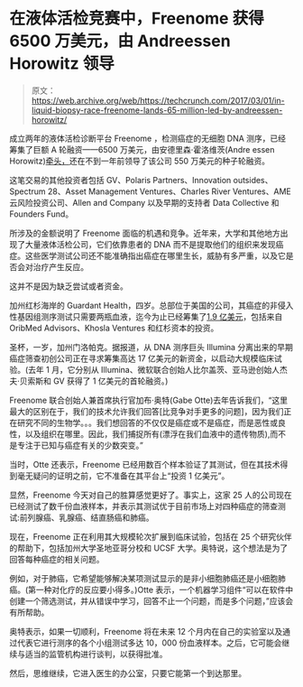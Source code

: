 # 在液体活检竞赛中，Freenome 获得 6500 万美元，由 Andreessen Horowitz 领导 

> 原文：<https://web.archive.org/web/https://techcrunch.com/2017/03/01/in-liquid-biopsy-race-freenome-lands-65-million-led-by-andreessen-horowitz/>

成立两年的液体活检诊断平台 Freenome ，检测癌症的无细胞 DNA 测序，已经筹集了巨额 A 轮融资——6500 万美元，由安德里森·霍洛维茨(Andre essen Horowitz)[牵头，](https://web.archive.org/web/20230219195301/https://techcrunch.com/2016/06/09/liquid-biopsy-startup-freenome-lands-5-5-million-led-by-andreessen-horowitz/)还在不到一年前领导了该公司 550 万美元的种子轮融资。

这笔交易的其他投资者包括 GV、Polaris Partners、Innovation outsides、Spectrum 28、Asset Management Ventures、Charles River Ventures、AME 云风险投资公司、Allen and Company 以及早期的支持者 Data Collective 和 Founders Fund。

所涉及的金额说明了 Freenome 面临的机遇和竞争。近年来，大学和其他地方出现了大量液体活检公司，它们依靠患者的 DNA 而不是提取他们的组织来发现癌症。这些医学测试公司还不能准确指出癌症在哪里生长，威胁有多严重，以及它是否会对治疗产生反应。

这并不是因为缺乏尝试或者资金。

加州红杉海岸的 Guardant Health，四岁。总部位于美国的公司，其癌症的非侵入性基因组测序测试只需要两瓶血液，迄今为止已经筹集了[1.9 亿美元](https://web.archive.org/web/20230219195301/https://techcrunch.com/2016/01/07/guardant-health-which-tests-for-cancer-through-blood-samples-raises-nearly-100-million-more/)，包括来自 OribMed Advisors、Khosla Ventures 和红杉资本的投资。

圣杯，一岁，加州门洛帕克。据报道，从 DNA 测序巨头 Illumina 分离出来的早期癌症筛查初创公司正在寻求筹集高达 17 亿美元的新资金，以启动大规模临床试验。(去年 1 月，它分别从 Illumina、微软联合创始人比尔盖茨、亚马逊创始人杰夫·贝索斯和 GV 获得了 1 亿美元的首轮融资。)

Freenome 联合创始人兼首席执行官加布·奥特(Gabe Otte)去年告诉我们，“这里最大的区别在于，我们的技术允许我们回答[比竞争对手更多的问题]，因为我们正在研究不同的生物学。。。我们想回答的不仅仅是癌症或不是癌症，而是恶性或良性，以及组织在哪里。因此，我们捕捉所有(漂浮在我们血液中的遗传物质),而不是专注于已知与癌症有关的少数突变。”

当时，Otte 还表示，Freenome 已经用数百个样本验证了其测试，但在其技术得到毫无疑问的证明之前，它不准备在其平台上“投资 1 亿美元”。

显然，Freenome 今天对自己的胜算感觉更好了。事实上，这家 25 人的公司现在已经测试了数千份血液样本，并表示其测试优于目前市场上对四种癌症的筛查测试:前列腺癌、乳腺癌、结直肠癌和肺癌。

现在，Freenome 正在利用其大规模轮次扩展到临床试验，包括在 25 个研究伙伴的帮助下，包括加州大学圣地亚哥分校和 UCSF 大学。奥特说，这个想法是为了回答每种癌症的相关问题。

例如，对于肺癌，它希望能够解决某项测试显示的是非小细胞肺癌还是小细胞肺癌。(第一种对化疗的反应要小得多。)Otte 表示，一个机器学习组件“可以在软件中创建一个筛选测试，并从错误中学习，回答不止一个问题，而是多个问题，”应该会有所帮助。

奥特表示，如果一切顺利，Freenome 将在未来 12 个月内在自己的实验室以及通过代表它进行测序的各个小组测试多达 10，000 份血液样本。之后，它可能会继续与适当的监管机构进行谈判，以获得批准。

然后，思维继续，它进入医生的办公室，只要它能第一个到达那里。